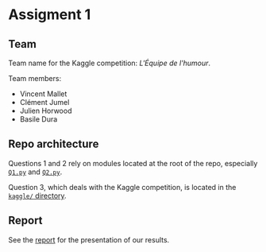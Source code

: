 # Assigment 1

## Team

Team name for the Kaggle competition: _L'Équipe de l'humour_.

Team members:

* Vincent Mallet
* Clément Jumel
* Julien Horwood
* Basile Dura


## Repo architecture

Questions 1 and 2 rely on modules located at the root of the repo, especially [`Q1.py`](Q1.py) and [`Q2.py`](Q2.py).

Question 3, which deals with the Kaggle competition, is located in the [`kaggle/` directory](kaggle/).


## Report

See the [report](report.pdf) for the presentation of our results.
